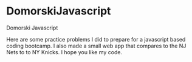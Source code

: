 # DomorskiJavascript
Domorski Javascript


Here are some practice problems I did to prepare for a javascript based coding bootcamp. I also made a small web app that compares to the NJ Nets to to NY Knicks. I hope you like my code.
